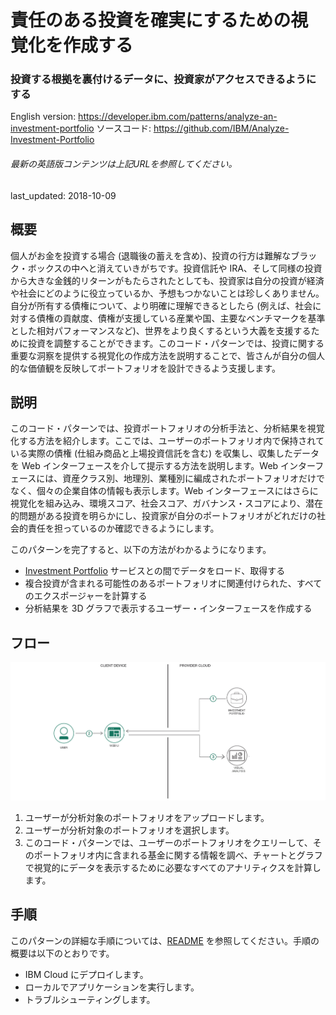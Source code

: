 # 責任のある投資を確実にするための視覚化を作成する

### 投資する根拠を裏付けるデータに、投資家がアクセスできるようにする

English version: https://developer.ibm.com/patterns/analyze-an-investment-portfolio
ソースコード: https://github.com/IBM/Analyze-Investment-Portfolio

###### 最新の英語版コンテンツは上記URLを参照してください。
last_updated: 2018-10-09

 
## 概要

個人がお金を投資する場合 (退職後の蓄えを含め)、投資の行方は難解なブラック・ボックスの中へと消えていきがちです。投資信託や IRA、そして同様の投資から大きな金銭的リターンがもたらされたとしても、投資家は自分の投資が経済や社会にどのように役立っているか、予想もつかないことは珍しくありません。自分が所有する債権について、より明確に理解できるとしたら (例えば、社会に対する債権の貢献度、債権が支援している産業や国、主要なベンチマークを基準とした相対パフォーマンスなど)、世界をより良くするという大義を支援するために投資を調整することができます。このコード・パターンでは、投資に関する重要な洞察を提供する視覚化の作成方法を説明することで、皆さんが自分の個人的な価値観を反映してポートフォリオを設計できるよう支援します。

## 説明

このコード・パターンでは、投資ポートフォリオの分析手法と、分析結果を視覚化する方法を紹介します。ここでは、ユーザーのポートフォリオ内で保持されている実際の債権 (仕組み商品と上場投資信託を含む) を収集し、収集したデータを Web インターフェースを介して提示する方法を説明します。Web インターフェースには、資産クラス別、地理別、業種別に編成されたポートフォリオだけでなく、個々の企業自体の情報も表示します。Web インターフェースにはさらに視覚化を組み込み、環境スコア、社会スコア、ガバナンス・スコアにより、潜在的問題がある投資を明らかにし、投資家が自分のポートフォリオがどれだけの社会的責任を担っているのか確認できるようにします。

このパターンを完了すると、以下の方法がわかるようになります。

* [Investment Portfolio](https://cloud.ibm.com/docs/services/InvestmentPortfolio/index.html) サービスとの間でデータをロード、取得する
* 複合投資が含まれる可能性のあるポートフォリオに関連付けられた、すべてのエクスポージャーを計算する
* 分析結果を 3D グラフで表示するユーザー・インターフェースを作成する

## フロー

![フロー](./images/arch.png)

1. ユーザーが分析対象のポートフォリオをアップロードします。
1. ユーザーが分析対象のポートフォリオを選択します。
1. このコード・パターンでは、ユーザーのポートフォリオをクエリーして、そのポートフォリオ内に含まれる基金に関する情報を調べ、チャートとグラフで視覚的にデータを表示するために必要なすべてのアナリティクスを計算します。

## 手順

このパターンの詳細な手順については、[README](https://github.com/IBM/Analyze-Investment-Portfolio/blob/master/README.md) を参照してください。手順の概要は以下のとおりです。

* IBM Cloud にデプロイします。
* ローカルでアプリケーションを実行します。
* トラブルシューティングします。
